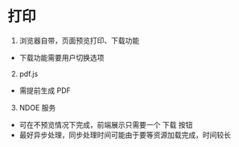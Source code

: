 # 打印

1. 浏览器自带，页面预览打印、下载功能
- 下载功能需要用户切换选项

2. pdf.js
- 需提前生成 PDF

3. NDOE 服务
- 可在不预览情况下完成，前端展示只需要一个 下载 按钮
- 最好异步处理，同步处理时间可能由于要等资源加载完成，时间较长


